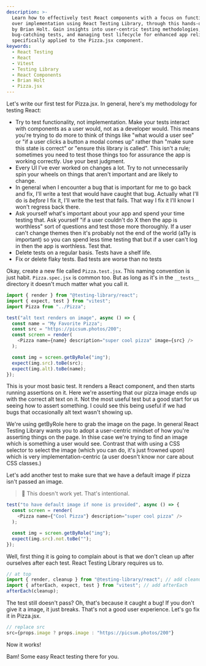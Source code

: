 ```yaml
---
description: >-
  Learn how to effectively test React components with a focus on functionality
  over implementation using React Testing Library, through this hands-on guide
  by Brian Holt. Gain insights into user-centric testing methodologies, writing
  bug-catching tests, and managing test lifecycle for enhanced app reliability,
  specifically applied to the Pizza.jsx component.
keywords:
  - React Testing
  - React
  - Vitest
  - Testing Library
  - React Components
  - Brian Holt
  - Pizza.jsx
---
```


Let's write our first test for Pizza.jsx. In general, here's my methodology for testing React:

- Try to test functionality, not implementation. Make your tests interact with components as a user would, not as a developer would. This means you're trying to do more to think of things like "what would a user see" or "if a user clicks a button a modal comes up" rather than "make sure this state is correct" or "ensure this library is called". This isn't a rule; sometimes you need to test those things too for assurance the app is working correctly. Use your best judgment.
- Every UI I've ever worked on changes a lot. Try to not unnecessarily spin your wheels on things that aren't important and are likely to change.
- In general when I encounter a bug that is important for me to go back and fix, I'll write a test that would have caught that bug. Actually what I'll do is _before_ I fix it, I'll write the test that fails. That way I fix it I'll know I won't regress back there.
- Ask yourself what's important about your app and spend your time testing that. Ask yourself "if a user couldn't do X then the app is worthless" sort of questions and test those more thoroughly. If a user can't change themes then it's probably not the end of the world (a11y is important) so you can spend less time testing that but if a user can't log in then the app is worthless. Test that.
- Delete tests on a regular basis. Tests have a shelf life.
- Fix or delete flaky tests. Bad tests are worse than no tests

Okay, create a new file called `Pizza.test.jsx`. This naming convention is just habit. `Pizza.spec.jsx` is common too. But as long as it's in the `__tests__` directory it doesn't much matter what you call it.

```javascript
import { render } from "@testing-library/react";
import { expect, test } from "vitest";
import Pizza from "../Pizza";

test("alt text renders on image", async () => {
  const name = "My Favorite Pizza";
  const src = "https://picsum.photos/200";
  const screen = render(
    <Pizza name={name} description="super cool pizza" image={src} />
  );

  const img = screen.getByRole("img");
  expect(img.src).toBe(src);
  expect(img.alt).toBe(name);
});
```

This is your most basic test. It renders a React component, and then starts running assertions on it. Here we're asserting that our pizza image ends up with the correct alt text on it. Not the most useful test but a good start for us seeing how to assert something. I could see this being useful if we had bugs that occasionally alt text wasn't showing up.

We're using getByRole here to grab the image on the page. In general React Testing Library wants you to adopt a user-centric mindset of how you're asserting things on the page. In thise case we're trying to find an image which is something a user would see. Contrast that with using a CSS selector to select the image (which you can do, it's just frowned upon) which is very implementation-centric (a user doesn't know nor care about CSS classes.)

Let's add another test to make sure that we have a default image if pizza isn't passed an image.

> 🚨 This doesn't work yet. That's intentional.

```javascript
test("to have default image if none is provided", async () => {
  const screen = render(
    <Pizza name={"Cool Pizza"} description="super cool pizza" />
  );

  const img = screen.getByRole("img");
  expect(img.src).not.toBe("");
});
```

Well, first thing it is going to complain about is that we don't clean up after ourselves after each test. React Testing Library requires us to.

```javascript
// at top
import { render, cleanup } from "@testing-library/react"; // add cleanup
import { afterEach, expect, test } from "vitest"; // add afterEach
afterEach(cleanup);
```

The test still doesn't pass? Oh, that's because it caught a bug! If you don't give it a image, it just breaks. That's not a good user experience. Let's go fix it in Pizza.jsx.

```javascript
// replace src
src={props.image ? props.image : "https://picsum.photos/200"}
```

Now it works!

Bam! Some easy React testing there for you.

